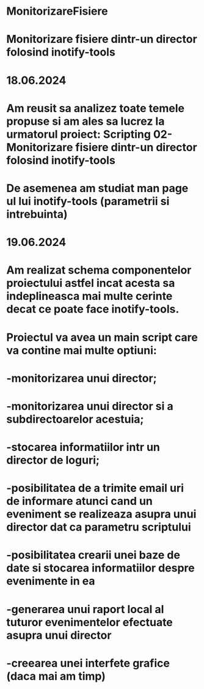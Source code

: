 # MonitorizareFisiere
# Monitorizare fisiere dintr-un director folosind inotify-tools

# 18.06.2024 

# Am reusit sa analizez toate temele propuse si am ales sa lucrez la urmatorul proiect:  Scripting 02-Monitorizare fisiere dintr-un director folosind inotify-tools
# De asemenea am studiat man page ul lui inotify-tools (parametrii si intrebuinta)

# 19.06.2024

# Am realizat schema componentelor proiectului astfel incat acesta sa indeplineasca mai multe cerinte decat ce poate face inotify-tools.

# Proiectul va avea un main script care va contine mai multe optiuni:
# -monitorizarea unui director;
# -monitorizarea unui director si a subdirectoarelor acestuia;
# -stocarea informatiilor intr un director de loguri;
# -posibilitatea de a trimite email uri de informare atunci cand un eveniment se realizeaza asupra unui director dat ca parametru scriptului
# -posibilitatea crearii unei baze de date si stocarea informatiilor despre evenimente in ea
# -generarea unui raport local al tuturor evenimentelor efectuate asupra unui director
# -creearea unei interfete grafice (daca mai am timp)